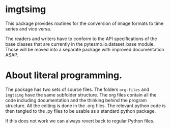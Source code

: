 # imgtsimg

This package provides routines for the conversion of image formats to time series and vice versa.

The readers and writers have to conform to the API specifications of the base
classes that are currently in the pytesmo.io.dataset_base module. Those will be
moved into a separate package with improved documentation ASAP.

# About literal programming.

The package has two sets of source files. The folders `org-files` and `imgtsimg`
have the same subfolder structure. The org files contain all the code including
documentation and the thinking behind the program structure. All the editing is
done in the .org files. The relevant python code is then tangled to the .py
files to be usable as a standard python package.

If this does not work we can always revert back to regular Python files.


